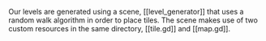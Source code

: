 Our levels are generated using a scene, [[level_generator]] that uses a random walk algorithm in order to place tiles. The scene makes use of two custom resources in the same directory, [[tile.gd]] and [[map.gd]].

